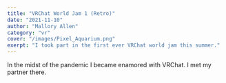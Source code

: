 ```yaml
---
title: "VRChat World Jam 1 (Retro)"
date: "2021-11-10"
author: "Mallory Allen"
category: "vr"
cover: "/images/Pixel_Aquarium.png"
exerpt: "I took part in the first ever VRChat world jam this summer."
---
```


In the midst of the pandemic I became enamored with VRChat. I met my partner there.
